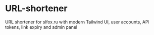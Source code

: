 # URL-shortener
URL shortener for slfox.ru with modern Tailwind UI, user accounts, API tokens, link expiry and admin panel
